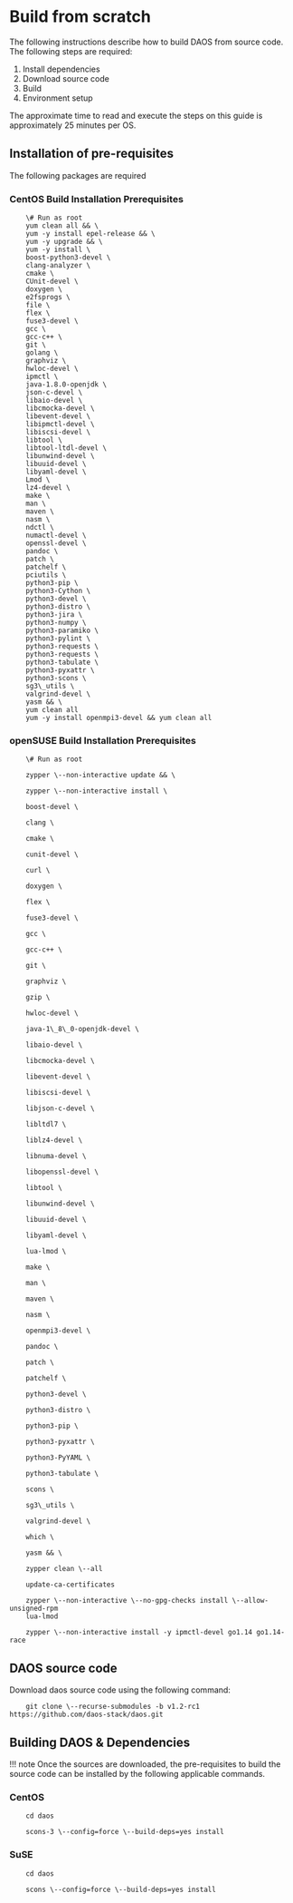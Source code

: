 # Build from scratch

The following instructions describe how to build DAOS from source code. The following steps are required:

1. Install dependencies
2. Download source code
3. Build
4. Environment setup


The approximate time to read and execute the steps on this guide is approximately 25 minutes per OS.


## Installation of pre-requisites

The following packages are required

### CentOS Build Installation Prerequisites

		\# Run as root
		yum clean all && \
		yum -y install epel-release && \
		yum -y upgrade && \
		yum -y install \
		boost-python3-devel \
		clang-analyzer \
		cmake \
		CUnit-devel \
		doxygen \
		e2fsprogs \
		file \
		flex \
		fuse3-devel \
		gcc \
		gcc-c++ \
		git \
		golang \
		graphviz \
		hwloc-devel \
		ipmctl \
		java-1.8.0-openjdk \
		json-c-devel \
		libaio-devel \
		libcmocka-devel \
		libevent-devel \
		libipmctl-devel \
		libiscsi-devel \
		libtool \
		libtool-ltdl-devel \
		libunwind-devel \
		libuuid-devel \
		libyaml-devel \
		Lmod \
		lz4-devel \
		make \
		man \
		maven \
		nasm \
		ndctl \
		numactl-devel \
		openssl-devel \
		pandoc \
		patch \
		patchelf \
		pciutils \
		python3-pip \
		python3-Cython \
		python3-devel \
		python3-distro \
		python3-jira \
		python3-numpy \
		python3-paramiko \
		python3-pylint \
		python3-requests \
		python3-requests \
		python3-tabulate \
		python3-pyxattr \
		python3-scons \
		sg3\_utils \
		valgrind-devel \
		yasm && \
		yum clean all
		yum -y install openmpi3-devel && yum clean all

### openSUSE Build Installation Prerequisites

		\# Run as root

		zypper \--non-interactive update && \

		zypper \--non-interactive install \

		boost-devel \

		clang \

		cmake \

		cunit-devel \

		curl \

		doxygen \

		flex \

		fuse3-devel \

		gcc \

		gcc-c++ \

		git \

		graphviz \

		gzip \

		hwloc-devel \

		java-1\_8\_0-openjdk-devel \

		libaio-devel \

		libcmocka-devel \

		libevent-devel \

		libiscsi-devel \

		libjson-c-devel \

		libltdl7 \

		liblz4-devel \

		libnuma-devel \

		libopenssl-devel \

		libtool \

		libunwind-devel \

		libuuid-devel \

		libyaml-devel \

		lua-lmod \

		make \

		man \

		maven \

		nasm \

		openmpi3-devel \

		pandoc \

		patch \

		patchelf \

		python3-devel \

		python3-distro \

		python3-pip \

		python3-pyxattr \

		python3-PyYAML \

		python3-tabulate \

		scons \

		sg3\_utils \

		valgrind-devel \

		which \

		yasm && \

		zypper clean \--all

		update-ca-certificates

		zypper \--non-interactive \--no-gpg-checks install \--allow-unsigned-rpm
		lua-lmod

		zypper \--non-interactive install -y ipmctl-devel go1.14 go1.14-race

## DAOS source code

Download daos source code using the following command:

		git clone \--recurse-submodules -b v1.2-rc1 https://github.com/daos-stack/daos.git

## Building DAOS & Dependencies

!!! note
	Once the sources are downloaded, the pre-requisites to build the source
	code can be installed by the following applicable commands.


### CentOS

		cd daos

		scons-3 \--config=force \--build-deps=yes install

### SuSE

		cd daos

		scons \--config=force \--build-deps=yes install
